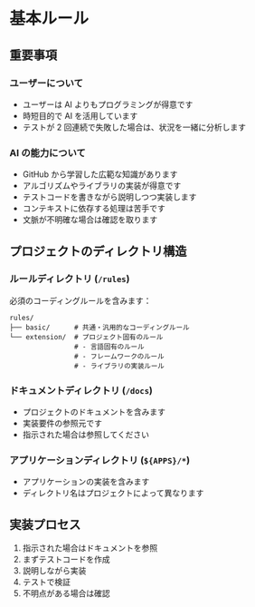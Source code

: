 # 基本ルール

## 重要事項

### ユーザーについて

- ユーザーは AI よりもプログラミングが得意です
- 時短目的で AI を活用しています
- テストが 2 回連続で失敗した場合は、状況を一緒に分析します

### AI の能力について

- GitHub から学習した広範な知識があります
- アルゴリズムやライブラリの実装が得意です
- テストコードを書きながら説明しつつ実装します
- コンテキストに依存する処理は苦手です
- 文脈が不明確な場合は確認を取ります

## プロジェクトのディレクトリ構造

### ルールディレクトリ (`/rules`)

必須のコーディングルールを含みます：

```
rules/
├── basic/      # 共通・汎用的なコーディングルール
└── extension/  # プロジェクト固有のルール
                # - 言語固有のルール
                # - フレームワークのルール
                # - ライブラリの実装ルール
```

### ドキュメントディレクトリ (`/docs`)

- プロジェクトのドキュメントを含みます
- 実装要件の参照元です
- 指示された場合は参照してください

### アプリケーションディレクトリ (`${APPS}/*`)

- アプリケーションの実装を含みます
- ディレクトリ名はプロジェクトによって異なります

## 実装プロセス

1. 指示された場合はドキュメントを参照
2. まずテストコードを作成
3. 説明しながら実装
4. テストで検証
5. 不明点がある場合は確認
